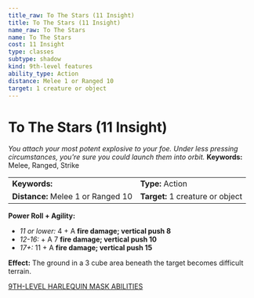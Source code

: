 ```yaml
---
title_raw: To The Stars (11 Insight)
title: To The Stars (11 Insight)
name_raw: To The Stars
name: To The Stars
cost: 11 Insight
type: classes
subtype: shadow
kind: 9th-level features
ability_type: Action
distance: Melee 1 or Ranged 10
target: 1 creature or object
---
```


# To The Stars (11 Insight)

*You attach your most potent explosive to your foe. Under less pressing circumstances, you're sure you could launch them into orbit.* **Keywords:** Melee, Ranged, Strike

|                                    |                                  |
| :--------------------------------- | :------------------------------- |
| **Keywords:**                      | **Type:** Action                 |
| **Distance:** Melee 1 or Ranged 10 | **Target:** 1 creature or object |

**Power Roll + Agility:**

- *11 or lower:* 4 + A **fire damage; vertical push 8**
- *12-16:* + A 7 **fire damage; vertical push 10**
- *17+:* 11 + A **fire damage; vertical push 15**

**Effect:** The ground in a 3 cube area beneath the target becomes difficult terrain.

[9TH-LEVEL HARLEQUIN MASK ABILITIES](./9th-Level%20Harlequin%20Mask%20Abilities.md)
